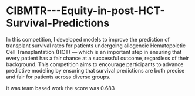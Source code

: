 # CIBMTR---Equity-in-post-HCT-Survival-Predictions

In this competition, I developed models to improve the prediction of transplant survival rates for patients undergoing allogeneic Hematopoietic Cell Transplantation (HCT) — which is an important step in ensuring that every patient has a fair chance at a successful outcome, regardless of their background.
This competition aims to encourage participants to advance predictive modeling by ensuring that survival predictions are both precise and fair for patients across diverse groups.

it was team based work the score was 0.683
